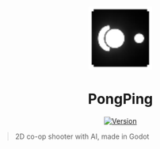  <p align="center">
	<a>
		<img width="128px" src="./icon.png" alt="" />
		<h1 align="center">
			PongPing
		</h1>
	</a>
</p>


<p align="center">
	<a href="https://github.com/ClarkThyLord/PongPing/releases">
		<img src="https://img.shields.io/badge/Version-0.0.0-green.svg" alt="Version">
	</a>
</p>

> 2D co-op shooter with AI, made in Godot